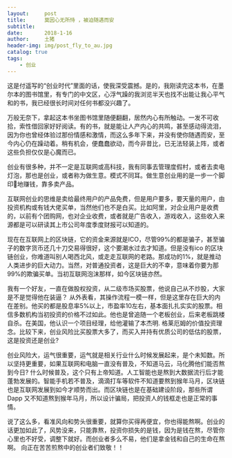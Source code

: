 ```yaml
---
layout:     post
title:      莫因心无所恃 ，被迫随遇而安
subtitle:   
date:       2018-1-16
author:     土猪
header-img: img/post_fly_to_au.jpg
catalog: true
tags:
    - 创业
---
```


这是付遥写的“创业时代”里面的话，使我深受震撼。是的，我刚读完这本书，在墨尔本的图书馆里，有专门的中文区，心浮气躁的我浏览半天也找不出能让我心平气和的书，我已经很长时间对任何书都没兴趣了。



万般无奈下，拿起这本书坐图书馆里随便翻翻，居然内心有所触动。一发不可收拾，索性借回家好好阅读。有的书，就是能让人产内心的共鸣，甚至感动得流泪，因为你也曾经体验过那份情感和激情，而这么多年下来，并没有使你随遇而安，至今内心仍在躁动着。稍有机会，便蠢蠢欲动，而今非昔比，已无法轻装上阵，或者这些负担仅仅是心魔而已。




创业有很多种，并不一定是互联网或高科技，我有同事去管理度假村，或者去卖电灯泡，那也是创业，或者称为做生意。模式不同耳。做生意创业用的是一步一个脚印🐾地赚钱，靠多卖产品。



互联网创业的思维是卖给最终用户的产品免费，但是用户要多，要天量的用户，由投资机构或有钱大佬买单，当然他们也不是白买。比如阿里，对企业用户是收费的，以前有个团购网，也对企业收费，或者就是广告收入，游戏收入，这些收入来源都是可以研读其上市公司年度季度财报可以知道的。



现在在互联网上的区块链，它的资金来源就是ICO，尽管99%的都是骗子，甚至骗子的数字货币还几十刀交易得很好，这个要潮水过去才知道。但是没有ico 的区块链创业，你难道叫别人喝西北风，或走走互联网的老路。那成功的1%，就是推动人类进步的巨大动力。当然，对普通投资者，这是巨大的不幸，意味着你要为那99%的欺骗买单。当初互联网泡沫那样，如今区块链亦然。



我有一个好友，一直在做股权投资，从二级市场买股票，他说自己从不炒股，大家是不是觉得他在装逼？ 从外表看，其操作流程一模一样，但是这里存在巨大的内在差别。他买的都是股息率5%以上，市盈率10左右，基本面扎扎实实的股票。相信多数机构当初投资的价格不过如此。他也是曾追随一个老板创业，后来老板跳楼自杀。在美国，他认识一个项目经理，给他灌输了本杰明. 
格莱厄姆的价值投资理念。比较下来，创业风险比买股票大多了，而买入并持有优质公司的低估的股票，这是投资还是创业?



创业风险大，运气很重要，运气就是相关行业什么时候发展起来，是个未知数。所以坚持更重要，如果互联网和电脑一直没有普及，不知道马云，马化腾他们能否熬到今日?  什么时候普及，这个只有上帝知道。人工智能也是熬到大数据流行后才能蓬勃发展的。智能手机若不普及，滴滴打车等软件不知道要熬到猴年马月，区块链也是互联网发展到如今才顺势而出。而区块链也是在基础建设阶段，那些所谓Dapp 又不知道熬到猴年马月，所以设计骗局，把投资人的钱框走也是正常的事情。




说了这么多，看准风向和势头很重要，就算你买得再便宜，你也得能熬啊。创业的话更加如此了，风势没来，只能靠熬，投资你损失的是钱，因为是钱在熬，尽管你心里也不好受，调整下就好。而创业者多么不易，他们是拿金钱和自己的生命在熬啊。 向正在苦苦煎熬中的创业者们致敬！！